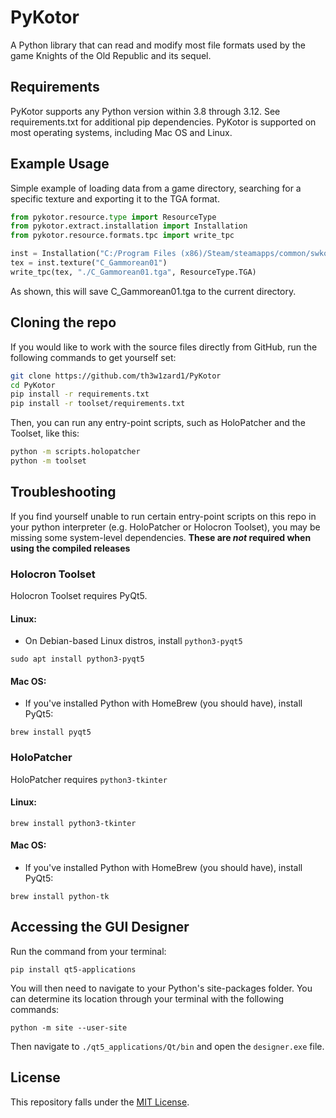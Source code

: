 PyKotor
=======
A Python library that can read and modify most file formats used by the game Knights of the Old Republic and its sequel.

## Requirements
PyKotor supports any Python version within 3.8 through 3.12. See requirements.txt for additional pip dependencies.
PyKotor is supported on most operating systems, including Mac OS and Linux.

## Example Usage
Simple example of loading data from a game directory, searching for a specific texture and exporting it to the TGA format.
```python
from pykotor.resource.type import ResourceType
from pykotor.extract.installation import Installation
from pykotor.resource.formats.tpc import write_tpc

inst = Installation("C:/Program Files (x86)/Steam/steamapps/common/swkotor")
tex = inst.texture("C_Gammorean01")
write_tpc(tex, "./C_Gammorean01.tga", ResourceType.TGA)
```
As shown, this will save C_Gammorean01.tga to the current directory.

## Cloning the repo
If you would like to work with the source files directly from GitHub, run the following commands to get yourself set:
```bash
git clone https://github.com/th3w1zard1/PyKotor
cd PyKotor
pip install -r requirements.txt
pip install -r toolset/requirements.txt
```
Then, you can run any entry-point scripts, such as HoloPatcher and the Toolset, like this:
```bash
python -m scripts.holopatcher
python -m toolset
```

## Troubleshooting
If you find yourself unable to run certain entry-point scripts on this repo in your python interpreter (e.g. HoloPatcher or Holocron Toolset), you may be missing some system-level dependencies. **These are *not* required when using the compiled releases**
### Holocron Toolset
Holocron Toolset requires PyQt5.
#### Linux:
- On Debian-based Linux distros, install `python3-pyqt5`
```commandline
sudo apt install python3-pyqt5
```
#### Mac OS:
- If you've installed Python with HomeBrew (you should have), install PyQt5:
```commandline
brew install pyqt5
```
### HoloPatcher
HoloPatcher requires `python3-tkinter`
#### Linux:
```commandline
brew install python3-tkinter
```
#### Mac OS:
- If you've installed Python with HomeBrew (you should have), install PyQt5:
```commandline
brew install python-tk
```

## Accessing the GUI Designer

Run the command from your terminal:

```commandline
pip install qt5-applications
```

You will then need to navigate to your Python's site-packages folder. You can determine its location through your terminal
with the following commands:

```commandline
python -m site --user-site
```

Then navigate to ```./qt5_applications/Qt/bin``` and open the ```designer.exe``` file.

## License
This repository falls under the [MIT License](https://github.com/NickHugi/PyKotor/blob/master/README.md).
